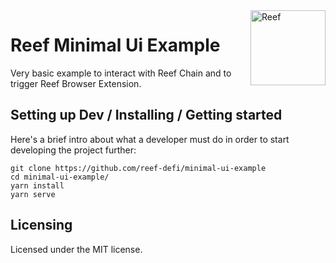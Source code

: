 <img src="https://i.imgur.com/DTv57Sk.png" width="120" alt="Reef" align="right">

# Reef Minimal Ui Example

Very basic example to interact with Reef Chain and to trigger Reef Browser Extension.

## Setting up Dev / Installing / Getting started

Here's a brief intro about what a developer must do in order to start developing
the project further:

```shell
git clone https://github.com/reef-defi/minimal-ui-example
cd minimal-ui-example/
yarn install
yarn serve
```

## Licensing
Licensed under the MIT license.
